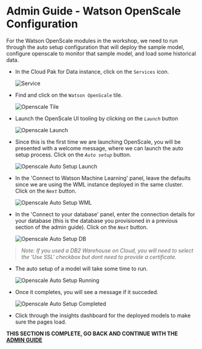 # Admin Guide - Watson OpenScale Configuration

For the Watson OpenScale modules in the workshop, we need to run through the auto setup configuration that will deploy the sample model, configure openscale to monitor that sample model, and load some historical data.

* In the Cloud Pak for Data instance, click on the `Services` icon.

  ![Service](../workshop/images/openscale/services.png)

* Find and click on the `Watson OpenScale` tile.

  ![Openscale Tile](../workshop/images/openscale/services-wos-tile.png)

* Launch the OpenScale UI tooling by clicking on the *`Launch`* button

  ![Openscale Launch](../workshop/images/openscale/services-wos-launch.png)

* Since this is the first time we are launching OpenScale, you will be presented with a welcome message, where we can launch the auto setup process. Click on the *`Auto setup`* button.

  ![Openscale Auto Setup Launch](../workshop/images/openscale/openscale-autosetup-start.png)

* In the 'Connect to Watson Machine Learning' panel, leave the defaults since we are using the WML instance deployed in the same cluster. Click on the *`Next`* button.

  ![Openscale Auto Setup WML](../workshop/images/openscale/openscale-autosetup-wml.png)

* In the 'Connect to your database' panel, enter the connection details for your database (this is the database you provisioned in a previous section of the admin guide). Click on the *`Next`* button.

  ![Openscale Auto Setup DB](../workshop/images/openscale/openscale-autosetup-db.png)

>*Note: If you used a DB2 Warehouse on Cloud, you will need to select the 'Use SSL' checkbox but dont need to provide a certificate.*

* The auto setup of a model will take some time to run.

  ![Openscale Auto Setup Running](../workshop/images/openscale/openscale-autosetup-running.png)

* Once it completes, you will see a message if it succeded.

  ![Openscale Auto Setup Completed](../workshop/images/openscale/openscale-autosetup-complete.png)

* Click through the insights dashboard for the deployed models to make sure the pages load.

__THIS SECTION IS COMPLETE, GO BACK AND CONTINUE WITH THE [ADMIN GUIDE](./README.md)__
